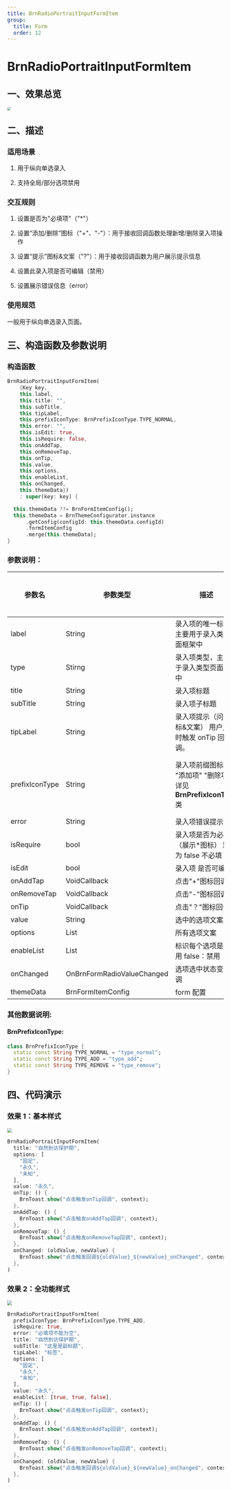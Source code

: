 ```yaml
---
title: BrnRadioPortraitInputFormItem
group:
  title: Form
  order: 12
---
```


# BrnRadioPortraitInputFormItem

## 一、效果总览

<img src="./img/BrnRadioPortraitInputFormItemIntro.png" style="zoom:50%;" />

## 二、描述

### 适用场景

1. 用于纵向单选录入

2. 支持全局/部分选项禁用

### 交互规则

1. 设置是否为"必填项"（"\*"）

2. 设置“添加/删除”图标（"+"、"-"）：用于接收回调函数处理新增/删除录入项操作

3. 设置“提示”图标&文案（"?"）：用于接收回调函数为用户展示提示信息

4. 设置此录入项是否可编辑（禁用）

5. 设置展示错误信息（error）

### 使用规范

一般用于纵向单选录入页面。

## 三、构造函数及参数说明

### 构造函数

```dart
BrnRadioPortraitInputFormItem(
    {Key key,
    this.label,
    this.title: "",
    this.subTitle,
    this.tipLabel,
    this.prefixIconType: BrnPrefixIconType.TYPE_NORMAL,
    this.error: "",
    this.isEdit: true,
    this.isRequire: false,
    this.onAddTap,
    this.onRemoveTap,
    this.onTip,
    this.value,
    this.options,
    this.enableList,
    this.onChanged,
    this.themeData})
    : super(key: key) {

  this.themeData ??= BrnFormItemConfig();
  this.themeData = BrnThemeConfigurator.instance
      .getConfig(configId: this.themeData.configId)
      .formItemConfig
      .merge(this.themeData);
}
```

### 参数说明：

| **参数名**     | **参数类型**               | **描述**                                                           | **是否必填** | **默认值**                        | **备注**                                                                                                                              |
| -------------- | -------------------------- | ------------------------------------------------------------------ | ------------ | --------------------------------- | ------------------------------------------------------------------------------------------------------------------------------------- |
| label          | String                     | 录入项的唯一标识，主要用于录入类型页面框架中                       | 否           | 无                                |                                                                                                                                       |
| type           | Stirng                     | 录入项类型，主要用于录入类型页面框架中                             | 否           | BrnInputItemType.RADIO_INPUT_TYPE | 外部可根据此字段判断表单项类型                                                                                                        |
| title          | String                     | 录入项标题                                                         | 否           | 无                                |                                                                                                                                       |
| subTitle       | String                     | 录入项子标题                                                       | 否           | 无                                |                                                                                                                                       |
| tipLabel       | String                     | 录入项提示（问号图标&文案） 用户点击时触发 onTip 回调。            | 否           | 备注中类型 3                      | 1. 设置"空字符串"时展示问号图标 2. 设置"非空字符串"时展示问号图标&文案 3. 若不赋值或赋值为 null 时，不显示提示项                      |
| prefixIconType | String                     | 录入项前缀图标样式 "添加项" "删除项" 详见 **BrnPrefixIconType** 类 | 否           | BrnPrefixIconType.TYPE_NORMAL     | 1. 不展示图标：BrnPrefixIconType.TYPE_NORMAL2. 展示加号图标：BrnPrefixIconType.TYPE_ADD3. 展示减号图标：BrnPrefixIconType.TYPE_REMOVE |
| error          | String                     | 录入项错误提示                                                     | 否           | 无                                |                                                                                                                                       |
| isRequire      | bool                       | 录入项是否为必填项（展示\*图标） 默认为 false 不必填               | 否           | false                             |                                                                                                                                       |
| isEdit         | bool                       | 录入项 是否可编辑                                                  | 否           | true                              | true：可编辑 false：禁用                                                                                                              |
| onAddTap       | VoidCallback               | 点击"+"图标回调                                                    | 否           | 无                                | 见**prefixIconType**字段                                                                                                              |
| onRemoveTap    | VoidCallback               | 点击"-"图标回调                                                    | 否           | 无                                | 见**prefixIconType**字段                                                                                                              |
| onTip          | VoidCallback               | 点击"？"图标回调                                                   | 否           | 无                                | 见**tipLabel**字段                                                                                                                    |
| value          | String                     | 选中的选项文案                                                     | 否           | 无                                |                                                                                                                                       |
| options        | List<String>               | 所有选项文案                                                       | 否           | 无                                |                                                                                                                                       |
| enableList     | List<bool>                 | 标识每个选项是否禁用 false：禁用                                   | 否           | 无                                |                                                                                                                                       |
| onChanged      | OnBrnFormRadioValueChanged | 选项选中状态变化回调                                               | 否           | 无                                |                                                                                                                                       |
| themeData      | BrnFormItemConfig          | form 配置                                                          | 否           | 无                                |                                                                                                                                       |

### 其他数据说明:

#### BrnPrefixIconType:

```dart
class BrnPrefixIconType {
  static const String TYPE_NORMAL = "type_normal";
  static const String TYPE_ADD = "type_add";
  static const String TYPE_REMOVE = "type_remove";
}
```

## 四、代码演示

### 效果 1：基本样式

<img src="./img/BrnRadioPortraitInputFormItemDemo1.png" style="zoom:67%;" />

```dart
BrnRadioPortraitInputFormItem(
  title: "自然到访保护期",
  options: [
    "固定",
    "永久",
    "未知",
  ],
  value: "永久",
  onTip: () {
    BrnToast.show("点击触发onTip回调", context);
  },
  onAddTap: () {
    BrnToast.show("点击触发onAddTap回调", context);
  },
  onRemoveTap: () {
    BrnToast.show("点击触发onRemoveTap回调", context);
  },
  onChanged: (oldValue, newValue) {
    BrnToast.show("点击触发回调${oldValue}_${newValue}_onChanged", context);
  },
)
```

### 效果 2：全功能样式

<img src="./img/BrnRadioPortraitInputFormItemDemo2.png" style="zoom:67%;" />

```dart
BrnRadioPortraitInputFormItem(
  prefixIconType: BrnPrefixIconType.TYPE_ADD,
  isRequire: true,
  error: "必填项不能为空",
  title: "自然到访保护期",
  subTitle: "这里是副标题",
  tipLabel: "标签",
  options: [
    "固定",
    "永久",
    "未知",
  ],
  value: "永久",
  enableList: [true, true, false],
  onTip: () {
    BrnToast.show("点击触发onTip回调", context);
  },
  onAddTap: () {
    BrnToast.show("点击触发onAddTap回调", context);
  },
  onRemoveTap: () {
    BrnToast.show("点击触发onRemoveTap回调", context);
  },
  onChanged: (oldValue, newValue) {
    BrnToast.show("点击触发回调${oldValue}_${newValue}_onChanged", context);
  },
)
```
